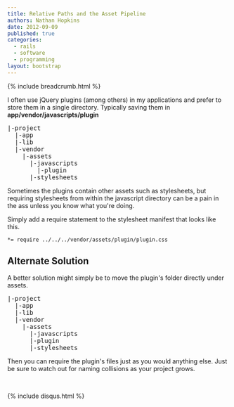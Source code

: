 ```yaml
---
title: Relative Paths and the Asset Pipeline
authors: Nathan Hopkins
date: 2012-09-09
published: true
categories:
  - rails
  - software
  - programming
layout: bootstrap
---
```


{% include breadcrumb.html %}

I often use jQuery plugins (among others) in my applications and prefer to store them in a single directory. Typically saving them in **app/vendor/javascripts/plugin**

<pre>
|-project
  |-app
  |-lib
  |-vendor
    |-assets
      |-javascripts
        |-plugin
      |-stylesheets
</pre>

Sometimes the plugins contain other assets such as stylesheets,
but requiring stylesheets from within the javascript directory
can be a pain in the ass unless you know what you're doing.

Simply add a require statement to the stylesheet manifest that looks like this.

`*= require ../../../vendor/assets/plugin/plugin.css`

## Alternate Solution

A better solution might simply be to move the plugin's folder directly under assets.

<pre>
|-project
  |-app
  |-lib
  |-vendor
    |-assets
      |-javascripts
      |-plugin
      |-stylesheets
</pre>

Then you can require the plugin's files just as you would anything else.
Just be sure to watch out for naming collisions as your project grows.

<div class="row">
  <div class="span12">
    <br />
    <p>
      {% include disqus.html %}
    </p>
  </div>
</div>
